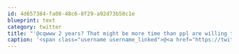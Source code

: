 ```yaml
---
id: 4d657384-fa08-48c6-8f29-a92d73b58c1e
blueprint: text
category: twitter
title: "'@cqwww 2 years? That might be more time than ppl are willing to commit. We have had a hard time getting 3months."
caption: '<span class="username username_linked">@<a href="https://twitter.com/cqwww" title="Kris Constable">cqwww</a></span> 2 years? That might be more time than ppl are willing to commit. We have had a hard time getting 3months.'
---
```

